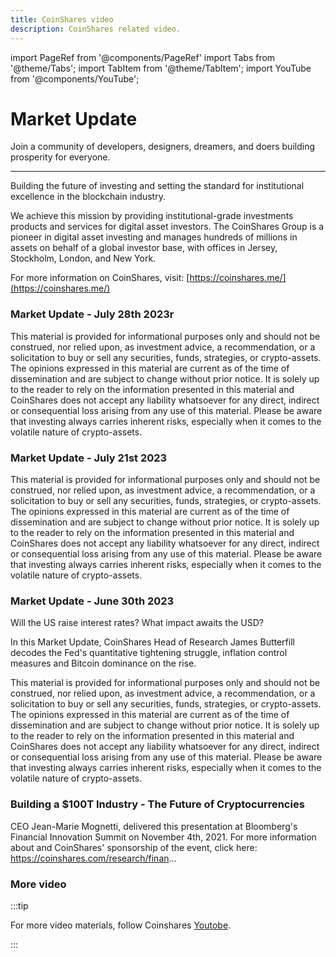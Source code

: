 ```yaml
---
title: CoinShares video
description: CoinShares related video.
---
```


import PageRef from '@components/PageRef'
import Tabs from '@theme/Tabs';
import TabItem from '@theme/TabItem';
import YouTube from '@components/YouTube';

# Market Update

Join a community of developers, designers, dreamers, and doers building prosperity for everyone.

---

Building the future of investing and setting the standard for institutional excellence in the blockchain industry.

We achieve this mission by providing institutional-grade investments products and services for digital asset investors. The CoinShares Group is a pioneer in digital asset investing and manages hundreds of millions in assets on behalf of a global investor base, with offices in Jersey, Stockholm, London, and New York.  

For more information on CoinShares, visit: [https://coinshares.me/](https://coinshares.me/)


### Market Update - July 28th 2023r

This material is provided for informational purposes only and should not be construed, nor relied upon, as investment advice, a recommendation, or a solicitation to buy or sell any securities, funds, strategies, or crypto-assets. The opinions expressed in this material are current as of the time of dissemination and are subject to change without prior notice. It is solely up to the reader to rely on the information presented in this material and CoinShares does not accept any liability whatsoever for any direct, indirect or consequential loss arising from any use of this material. Please be aware that investing always carries inherent risks, especially when it comes to the volatile nature of crypto-assets.



<YouTube videoId="L9Q0KdQVWBg"/>


###  Market Update - July 21st 2023

This material is provided for informational purposes only and should not be construed, nor relied upon, as investment advice, a recommendation, or a solicitation to buy or sell any securities, funds, strategies, or crypto-assets. The opinions expressed in this material are current as of the time of dissemination and are subject to change without prior notice. It is solely up to the reader to rely on the information presented in this material and CoinShares does not accept any liability whatsoever for any direct, indirect or consequential loss arising from any use of this material. Please be aware that investing always carries inherent risks, especially when it comes to the volatile nature of crypto-assets.


<YouTube videoId="xMLbOFFMKBQ"/>


### Market Update - June 30th 2023

Will the US raise interest rates? What impact awaits the USD?

In this Market Update, CoinShares Head of Research James Butterfill decodes the Fed's quantitative tightening struggle, inflation control measures and Bitcoin dominance on the rise.

This material is provided for informational purposes only and should not be construed, nor relied upon, as investment advice, a recommendation, or a solicitation to buy or sell any securities, funds, strategies, or crypto-assets. The opinions expressed in this material are current as of the time of dissemination and are subject to change without prior notice. It is solely up to the reader to rely on the information presented in this material and CoinShares does not accept any liability whatsoever for any direct, indirect or consequential loss arising from any use of this material. Please be aware that investing always carries inherent risks, especially when it comes to the volatile nature of crypto-assets.

<YouTube videoId="olmE_caH1EU"/>


### Building a $100T Industry - The Future of Cryptocurrencies

CEO Jean-Marie Mognetti, delivered this presentation at Bloomberg's Financial Innovation Summit on November 4th, 2021. For more information about and CoinShares' sponsorship of the event, click here: https://coinshares.com/research/finan...

<YouTube videoId="zGL1nluhJh4"/>


### More video


:::tip

For more video materials, follow Coinshares  [Youtobe](https://www.youtube.com/@coinshares).

:::
